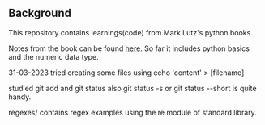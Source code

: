 ## Background
This repository contains learnings(code) from Mark Lutz's python books.

Notes from the book can be found [here](https://docs.python.org/3/library/re.html#). 
So far it includes python basics and the numeric data type.

31-03-2023
tried creating some files using echo 'content' > [filename]

studied git add and git status 
also git status -s or git status --short is quite handy.

regexes/ contains regex examples using the re module of standard library.

